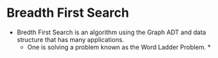 # Breadth First Search
* Bredth First Search is an algorithm using the Graph ADT and data structure that has many applications.
  * One is solving a problem known as the Word Ladder Problem.
    * 